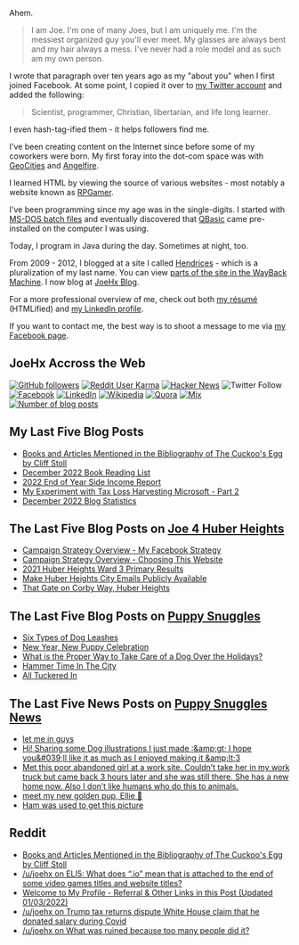 Ahem.

> I am Joe. I'm one of many Joes, but I am uniquely me. I'm the messiest organized guy you'll ever meet. My glasses are always bent and my hair always a mess. I've never had a role model and as such am my own person.

I wrote that paragraph over ten years ago as my "about you" when I first joined Facebook. At some point, I copied it over to [my Twitter account](https://twitter.com/JoeHxBlog) and added the following:

> Scientist, programmer, Christian, libertarian, and life long learner.

I even hash-tag-ified them - it helps followers find me.

I've been creating content on the Internet since before some of my coworkers were born. My first foray into the dot-com space was with [GeoCities](https://en.wikipedia.org/wiki/Yahoo!_GeoCities) and [Angelfire](https://en.wikipedia.org/wiki/Angelfire).

I learned HTML by viewing the source of various websites - most notably a website known as [RPGamer](https://rpgamer.com/).

I've been programming since my age was in the single-digits. I started with [MS-DOS batch files](https://en.wikipedia.org/wiki/Batch_file) and eventually discovered that [QBasic](https://en.wikipedia.org/wiki/QBasic) came pre-installed on the computer I was using.

Today, I program in Java during the day. Sometimes at night, too.

From 2009 - 2012, I blogged at a site I called [Hendrices](https://www.facebook.com/Hendricescom/) - which is a pluralization of my last name. You can view [parts of the site in the WayBack Machine](https://web.archive.org/web/20090731115109/http://www.hendrices.com/). I now blog at [JoeHx Blog](https://www.joehxblog.com/).

For a more professional overview of me, check out both [my r&eacute;sum&eacute;](https://www.joehxblog.com/resume/) (HTMLified) and [my LinkedIn profile](https://www.linkedin.com/in/joehx/).

If you want to contact me, the best way is to shoot a message to me via [my Facebook page](https://www.facebook.com/JoeHxBlog/).

## JoeHx Accross the Web

[![GitHub followers](https://img.shields.io/github/followers/hendrixjoseph?label=GitHub&style=for-the-badge&logo=github)](https://github.com/hendrixjoseph)
[![Reddit User Karma](https://img.shields.io/reddit/user-karma/combined/joehx?label=Reddit&style=for-the-badge&logo=reddit)](https://www.reddit.com/user/joehx/)
[![Hacker News](https://img.shields.io/badge/dynamic/json?label=hacker+news&query=%24.karma&url=https%3A%2F%2Fhacker-news.firebaseio.com%2Fv0%2Fuser%2Fjoehx2.json&color=ff6600&style=for-the-badge&logo=y-combinator)](https://news.ycombinator.com/user?id=joehx2)
![Twitter Follow](https://img.shields.io/twitter/follow/JoeHxBlog?label=Twitter&style=for-the-badge&logo=twitter&color=1da1f2)
[![Facebook](https://img.shields.io/static/v1?label=FACEBOOK&message=137%20LIKES&color=3b5998&style=for-the-badge&logo=facebook)](https://www.facebook.com/JoeHxBlog)
[![LinkedIn](https://img.shields.io/static/v1?label=linkedin&message=193%20connections&color=2867b2&style=for-the-badge&logo=linkedin)](https://www.linkedin.com/in/joehx)
[![Wikipedia](https://img.shields.io/badge/dynamic/xml?label=wikipedia&query=%2F%2F%2A%5B%40id%3D%22general-stats%22%5D%2Fdiv%2Fdiv%2Fdiv%5B1%5D%2Ftable%2Ftbody%2Ftr%5B11%5D%2Ftd%5B2%5D%2Fstrong&suffix=%20edits&url=https%3A%2F%2Fxtools.wmflabs.org%2Fec%2Fen.wikipedia.org%2FHendrixjoseph&style=for-the-badge&logo=wikipedia&color=9f9f9f)](https://en.wikipedia.org/wiki/User:Hendrixjoseph)
[![Quora](https://img.shields.io/static/v1?label=quora&message=110%20followers&color=b92b27&style=for-the-badge&logo=quora&logoColor=b92b27)](https://www.quora.com/profile/Joseph-Hendrix)
[![Mix](https://img.shields.io/static/v1?label=mix&message=14k%20followers&color=ff8126&style=for-the-badge&logo=mix&logoColor=ff8126)](https://mix.com/joehx)
[![Number of blog posts](https://img.shields.io/endpoint?style=for-the-badge&url=https%3A%2F%2Fwww.joehxblog.com%2Fdata%2Fnumposts.json)](https://www.joehxblog.com/)

## My Last Five Blog Posts

<!-- JOEHXBLOG:START -->
- [Books and Articles Mentioned in the Bibliography of The Cuckoo&#39;s Egg by Cliff Stoll](https://www.joehxblog.com/books-and-articles-mentioned-in-the-bibliography-of-the-cuckoos-egg-by-cliff-stoll/)
- [December 2022 Book Reading List](https://www.joehxblog.com/december-2022-book-reading-list/)
- [2022 End of Year Side Income Report](https://www.joehxblog.com/2022-end-of-year-side-income-report/)
- [My Experiment with Tax Loss Harvesting Microsoft - Part 2](https://www.joehxblog.com/my-experiment-with-tax-loss-harvesting-microsoft-part-2/)
- [December 2022 Blog Statistics](https://www.joehxblog.com/december-2022-blog-statistics/)
<!-- JOEHXBLOG:END -->

## The Last Five Blog Posts on [Joe 4 Huber Heights](https://www.joe4huberheights.com/)

<!-- JOE4HUBERHEIGHTS:START -->
- [Campaign Strategy Overview - My Facebook Strategy](https://www.joe4huberheights.com/my-facebook-strategy/)
- [Campaign Strategy Overview - Choosing This Website](https://www.joe4huberheights.com/choosing-this-website/)
- [2021 Huber Heights Ward 3 Primary Results](https://www.joe4huberheights.com/2021-huber-heights-primary-results/)
- [Make Huber Heights City Emails Publicly Available](https://www.joe4huberheights.com/make-huber-heights-city-emails-publicly-available/)
- [That Gate on Corby Way, Huber Heights](https://www.joe4huberheights.com/that-gate-on-corby-way/)
<!-- JOE4HUBERHEIGHTS:END -->

## The Last Five Blog Posts on [Puppy Snuggles](https://www.puppy-snuggles.com/)

<!-- PUPPY-SNUGGLES:START -->
- [Six Types of Dog Leashes](https://www.puppy-snuggles.com/blog/six-types-of-dog-leashes/)
- [New Year, New Puppy Celebration](https://www.puppy-snuggles.com/blog/new-year-new-puppy-celebration/)
- [What is the Proper Way to Take Care of a Dog Over the Holidays?](https://www.puppy-snuggles.com/blog/what-is-the-proper-way-to-take-care-of-a-dog-over-the-holidays/)
- [Hammer Time In The City](https://www.puppy-snuggles.com/blog/hammer-time-in-the-city/)
- [All Tuckered In](https://www.puppy-snuggles.com/blog/all-tuckered-in/)
<!-- PUPPY-SNUGGLES:END -->

## The Last Five News Posts on [Puppy Snuggles News](https://news.puppy-snuggles.com/)

<!-- PUPPY-SNUGGLES-NEWS:START -->
- [let me in guys](https://news.puppy-snuggles.com/24642660/let-me-in-guys)
- [Hi! Sharing some Dog illustrations I just made :&amp;amp;gt; I hope you&amp;#039;ll like it as much as I enjoyed making it &amp;amp;lt;3](https://news.puppy-snuggles.com/24642661/hi-sharing-some-dog-illustrations-i-just-made-gt-i-hope-youll-like-it-as-much-as-i-enjoyed-making-it-lt3)
- [Met this poor abandoned girl at a work site. Couldn’t take her in my work truck but came back 3 hours later and she was still there. She has a new home now. Also I don’t like humans who do this to animals.](https://news.puppy-snuggles.com/24592696/met-this-poor-abandoned-girl-at-a-work-site-couldnt-take-her-in-my-work-truck-but-came-back-3-hours-later-and-she-was-still-there-she-has-a-new-home-now-also-i-dont-like-humans-who-do-this-to-animals)
- [meet my new golden pup, Ellie 🥰](https://news.puppy-snuggles.com/24459814/meet-my-new-golden-pup-ellie)
- [Ham was used to get this picture](https://news.puppy-snuggles.com/24402192/ham-was-used-to-get-this-picture)
<!-- PUPPY-SNUGGLES-NEWS:END -->

## Reddit

<!-- REDDIT:START -->
- [Books and Articles Mentioned in the Bibliography of The Cuckoo&#39;s Egg by Cliff Stoll](https://www.reddit.com/r/u_joehx/comments/1048wdc/books_and_articles_mentioned_in_the_bibliography/)
- [/u/joehx on ELI5: What does “.io” mean that is attached to the end of some video games titles and website titles?](https://www.reddit.com/r/explainlikeimfive/comments/102w7gw/eli5_what_does_io_mean_that_is_attached_to_the/j2yb5fh/)
- [Welcome to My Profile - Referral &amp; Other Links in this Post &lpar;Updated 01/03/2022&rpar;](https://www.reddit.com/r/u_joehx/comments/102gyk2/welcome_to_my_profile_referral_other_links_in/)
- [/u/joehx on Trump tax returns dispute White House claim that he donated salary during Covid](https://www.reddit.com/r/inthenews/comments/100jd8y/trump_tax_returns_dispute_white_house_claim_that/j2k7ufg/)
- [/u/joehx on What was ruined because too many people did it?](https://www.reddit.com/r/AskReddit/comments/zoynqc/what_was_ruined_because_too_many_people_did_it/j0rdd5s/)
<!-- REDDIT:END -->
